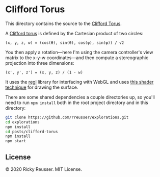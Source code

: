 # Clifford Torus

This directory contains the source to the [Clifford Torus](https://rreusser.github.io/explorations/clifford-torus/).

A [Clifford torus](https://en.wikipedia.org/wiki/Clifford_torus) is defined by the Cartesian product of two circles:

```
(x, y, z, w) = (cos(θ), sin(θ), cos(φ), sin(φ)) / √2
```

You then apply a rotation—here I'm using the camera controller's view matrix to the x-y-w coordinates—and then compute a stereographic projection into three dimensions:

```
(x', y', z') = (x, y, z) / (1 - w)
```

It uses the [regl](https://github.com/regl-project/regl) library for interfacing with WebGL and uses [this shader technique](https://observablehq.com/@rreusser/faking-transparency-for-3d-surfaces) for drawing the surface.

There are some shared dependencies a couple directories up, so you'll need to run `npm install` both in the root project directory and in this directory:

```sh
git clone https://github.com/rreusser/explorations.git
cd explorations
npm install
cd posts/clifford-torus
npm install
npm start
```

## License

&copy; 2020 Ricky Reusser. MIT License.

